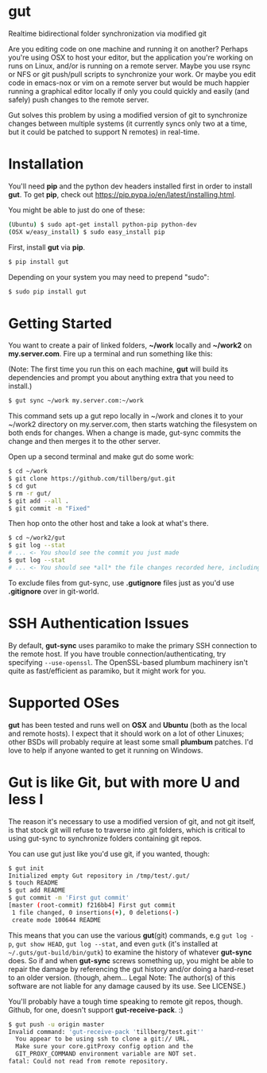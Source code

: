 gut
===

Realtime bidirectional folder synchronization via modified git

Are you editing code on one machine and running it on another? Perhaps you're using
OSX to host your editor, but the application you're working on runs on Linux, and/or
is running on a remote server. Maybe you use rsync or NFS or git push/pull scripts
to synchronize your work. Or maybe you edit code in emacs-nox or vim on a remote
server but would be much happier running a graphical editor locally if only you could
quickly and easily (and safely) push changes to the remote server.

Gut solves this problem by using a modified version of git to synchronize changes
between multiple systems (it currently syncs only two at a time, but it could be
patched to support N remotes) in real-time.

Installation
============

You'll need **pip** and the python dev headers installed first in order to install **gut**.
To get **pip**, check out https://pip.pypa.io/en/latest/installing.html.

You might be able to just do one of these:

```sh
(Ubuntu) $ sudo apt-get install python-pip python-dev
(OSX w/easy_install) $ sudo easy_install pip
```

First, install **gut** via **pip**.

```sh
$ pip install gut
```

Depending on your system you may need to prepend "sudo":

```sh
$ sudo pip install gut
```

Getting Started
===============

You want to create a pair of linked folders, **~/work** locally and **~/work2** on
**my.server.com**. Fire up a terminal and run something like this:

(Note: The first time you run this on each machine, **gut** will build its dependencies and
prompt you about anything extra that you need to install.)

```sh
$ gut sync ~/work my.server.com:~/work
```

This command sets up a gut repo locally in ~/work and clones it to your ~/work2
directory on my.server.com, then starts watching the filesystem on both ends for
changes. When a change is made, gut-sync commits the change and then merges it
to the other server.

Open up a second terminal and make gut do some work:

```sh
$ cd ~/work
$ git clone https://github.com/tillberg/gut.git
$ cd gut
$ rm -r gut/
$ git add --all .
$ git commit -m "Fixed"
```

Then hop onto the other host and take a look at what's there.

```sh
$ cd ~/work2/gut
$ git log --stat
# ... <- You should see the commit you just made
$ gut log --stat
# ... <- You should see *all* the file changes recorded here, including inside ~/work2/gut/.git/
```

To exclude files from gut-sync, use **.gutignore** files just as you'd use **.gitignore** over in
git-world.

SSH Authentication Issues
=========================

By default, **gut-sync** uses paramiko to make the primary SSH connection to the remote host. If you
have trouble connection/authenticating, try specifying `--use-openssl`. The OpenSSL-based plumbum
machinery isn't quite as fast/efficient as paramiko, but it might work for you.

Supported OSes
==============

**gut** has been tested and runs well on **OSX** and **Ubuntu** (both as the local and remote hosts).
I expect that it should work on a lot of other Linuxes; other BSDs will probably require at least
some small **plumbum** patches. I'd love to help if anyone wanted to get it running on Windows.

Gut is like Git, but with more U and less I
===========================================

The reason it's necessary to use a modified version of git, and not git itself,
is that stock git will refuse to traverse into .git folders, which is critical
to using gut-sync to synchronize folders containing git repos.

You can use gut just like you'd use git, if you wanted, though:

```sh
$ gut init
Initialized empty Gut repository in /tmp/test/.gut/
$ touch README
$ gut add README
$ gut commit -m 'First gut commit'
[master (root-commit) f216bb4] First gut commit
 1 file changed, 0 insertions(+), 0 deletions(-)
 create mode 100644 README
```

This means that you can use the various **gut**(git) commands, e.g `gut log -p`,
`gut show HEAD`, `gut log --stat`, and even `gutk` (it's installed at
`~/.guts/gut-build/bin/gutk`) to examine the history of whatever **gut-sync**
does. So if and when **gut-sync** screws something up, you might be able to repair
the damage by referencing the gut history and/or doing a hard-reset to an older
version. (though, ahem... Legal Note: The author(s) of this software are not
liable for any damage caused by its use. See LICENSE.)

You'll probably have a tough time speaking to remote git repos, though. Github,
for one, doesn't support **gut-receive-pack**. :)

```sh
$ gut push -u origin master
Invalid command: 'gut-receive-pack 'tillberg/test.git''
  You appear to be using ssh to clone a git:// URL.
  Make sure your core.gitProxy config option and the
  GIT_PROXY_COMMAND environment variable are NOT set.
fatal: Could not read from remote repository.
```
